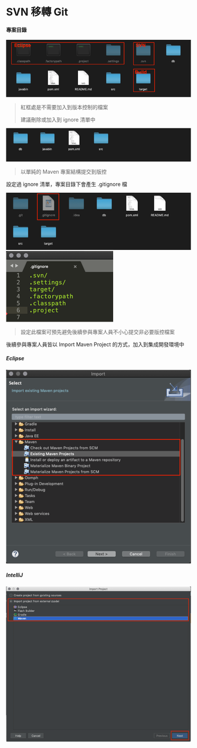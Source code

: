 # SVN 移轉 Git

#### 專案目錄     
![SVN_To_Git](assets/svn_to_git/SVN_Project.png) 
> 紅框處是不需要加入到版本控制的檔案
>
> 建議刪除或加入到 ignore 清單中
>
![SVN_To_Git](assets/svn_to_git/Git_Project.png) 
> 以單純的 Maven 專案結構提交到版控

設定過 ignore 清單，專案目錄下會產生 .gitignore 檔

![SVN_To_Git](assets/svn_to_git/gitignore.png)  
![SVN_To_Git](assets/svn_to_git/gitignore_content.png)  

> 設定此檔案可預先避免後續參與專案人員不小心提交非必要版控檔案

後續參與專案人員皆以 Import Maven Project 的方式，加入到集成開發環境中

##### Eclipse
![SVN_To_Git](assets/svn_to_git/Eclipse-Import.png)  
 
##### IntelliJ 
![SVN_To_Git](assets/svn_to_git/IntelliJ-Import.png) 

